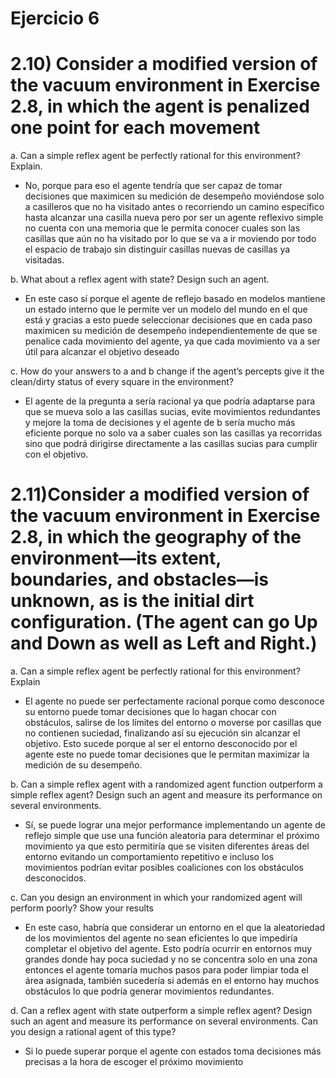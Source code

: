 <h1>Ejercicio 6</h1>

<h1>2.10) Consider a modified version of the vacuum environment in Exercise 2.8, in which the agent is penalized one point for each movement </h1>

a. Can a simple reflex agent be perfectly rational for this environment? Explain.

- No, porque para eso el agente tendría que ser capaz de tomar decisiones que maximicen su medición de desempeño moviéndose solo a casilleros que no ha visitado antes o recorriendo un camino específico hasta alcanzar una casilla nueva pero por ser un agente reflexivo simple no cuenta con una memoria que le permita conocer cuales son las casillas que aún no ha visitado por lo que se va a ir moviendo por todo el espacio de trabajo sin distinguir casillas nuevas de casillas ya visitadas.

b. What about a reflex agent with state? Design such an agent.

- En este caso sí porque el agente de reflejo basado en modelos mantiene un estado interno que le permite ver un modelo del mundo en el que está y gracias a esto puede seleccionar decisiones que en cada paso maximicen su medición de desempeño independientemente de que se penalice cada movimiento del agente, ya que cada movimiento va a ser útil para alcanzar el objetivo deseado 

c. How do your answers to a and b change if the agent’s percepts give it the clean/dirty status of every square in the environment?

- El agente de la pregunta a sería racional ya que podría adaptarse para que se mueva solo a las casillas sucias, evite movimientos redundantes y mejore la toma de decisiones y el agente de b sería mucho más eficiente porque no solo va a saber cuales son las casillas ya recorridas sino que podrá dirigirse directamente a las casillas sucias para cumplir con el objetivo.

<h1>2.11)Consider a modified version of the vacuum environment in Exercise 2.8, in which the geography of the environment—its extent, boundaries, and obstacles—is unknown, as is the initial dirt configuration. (The agent can go Up and Down as well as Left and Right.)</h1>

a. Can a simple reflex agent be perfectly rational for this environment? Explain

- El agente no puede ser perfectamente racional porque como desconoce su entorno puede tomar decisiones que lo hagan chocar con obstáculos, salirse de los límites del entorno o moverse por casillas que no contienen suciedad, finalizando así su ejecución sin alcanzar el objetivo. Esto sucede porque al ser el entorno desconocido por el agente este no puede tomar decisiones que le permitan maximizar la medición de su desempeño.

b. Can a simple reflex agent with a randomized agent function outperform a simple reflex agent? Design such an agent and measure its performance on several environments.

- Sí, se puede lograr una mejor performance implementando un agente de reflejo simple que use una función aleatoria para determinar el próximo movimiento ya que esto permitiría que se visiten diferentes áreas del entorno evitando un comportamiento repetitivo e incluso los movimientos podrían evitar posibles coaliciones con los obstáculos desconocidos.

c. Can you design an environment in which your randomized agent will perform poorly? Show your results

- En este caso, habría que considerar un entorno en el que la aleatoriedad de los movimientos del agente no sean eficientes lo que impediría completar el objetivo del agente. Esto podría ocurrir en entornos muy grandes donde hay poca suciedad y no se concentra solo en una zona entonces el agente tomaría muchos pasos para poder limpiar toda el área asignada, también sucedería si además en el entorno hay muchos obstáculos lo que podría generar movimientos redundantes.

d. Can a reflex agent with state outperform a simple reflex agent? Design such an agent and measure its performance on several environments. Can you design a rational agent of this type?

- Si lo puede superar porque el agente con estados toma decisiones más precisas a la hora de escoger el próximo movimiento 
